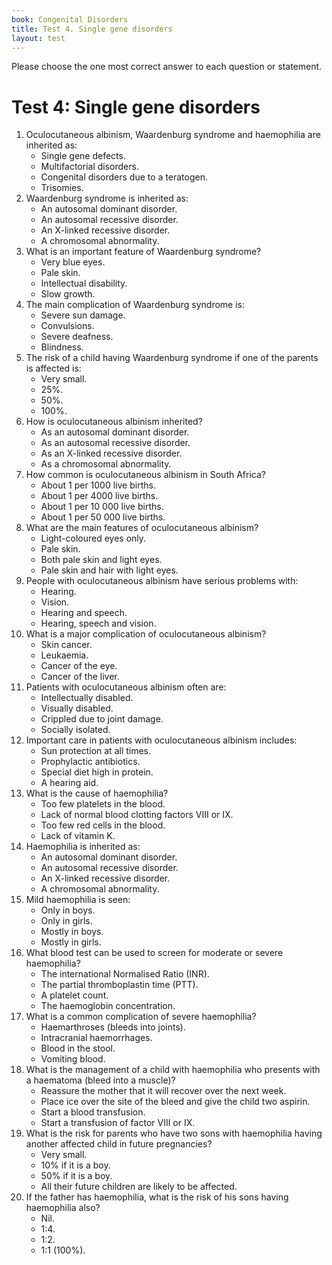 ```yaml
---
book: Congenital Disorders
title: Test 4. Single gene disorders
layout: test
---
```


Please choose the one most correct answer to each question or statement.

# Test 4: Single gene disorders

1.	Oculocutaneous albinism, Waardenburg syndrome and haemophilia are inherited as:
	+	Single gene defects.
	-	Multifactorial disorders.
	-	Congenital disorders due to a teratogen.
	-	Trisomies.
2.	Waardenburg syndrome is inherited as:
	+	An autosomal dominant disorder.
	-	An autosomal recessive disorder.
	-	An X-linked recessive disorder.
	-	A chromosomal abnormality.
3.	What is an important feature of Waardenburg syndrome?
	+	Very blue eyes.
	-	Pale skin.
	-	Intellectual disability.
	-	Slow growth.
4.	The main complication of Waardenburg syndrome is:
	-	Severe sun damage.
	-	Convulsions.
	+	Severe deafness.
	-	Blindness.
5.	The risk of a child having Waardenburg syndrome if one of the parents is affected is:
	-	Very small.
	-	25%.
	+	50%.
	-	100%.
6.	How is oculocutaneous albinism inherited?
	-	As an autosomal dominant disorder.
	+	As an autosomal recessive disorder.
	-	As an X-linked recessive disorder.
	-	As a chromosomal abnormality.
7.	How common is oculocutaneous albinism in South Africa?
	-	About 1 per 1000 live births.
	+	About 1 per 4000 live births.
	-	About 1 per 10 000 live births.
	-	About 1 per 50 000 live births.
8.	What are the main features of oculocutaneous albinism?
	-	Light-coloured eyes only.
	-	Pale skin.
	-	Both pale skin and light eyes.
	+	Pale skin and hair with light eyes.
9.	People with oculocutaneous albinism have serious problems with:
	-	Hearing.
	+	Vision.
	-	Hearing and speech.
	-	Hearing, speech and vision.
10.	What is a major complication of oculocutaneous albinism?
	+	Skin cancer.
	-	Leukaemia.
	-	Cancer of the eye.
	-	Cancer of the liver.
11.	Patients with oculocutaneous albinism often are:
	-	Intellectually disabled.
	-	Visually disabled.
	+	Crippled due to joint damage.
	-	Socially isolated.
12.	Important care in patients with oculocutaneous albinism includes:
	+	Sun protection at all times.
	-	Prophylactic antibiotics.
	-	Special diet high in protein.
	-	A hearing aid.
13.	What is the cause of haemophilia?
	-	Too few platelets in the blood.
	+	Lack of normal blood clotting factors VIII or IX.
	-	Too few red cells in the blood.
	-	Lack of vitamin K.
14.	Haemophilia is inherited as:
	-	An autosomal dominant disorder.
	-	An autosomal recessive disorder.
	+	An X-linked recessive disorder.
	-	A chromosomal abnormality.
15.	Mild haemophilia is seen:
	-	Only in boys.
	-	Only in girls.
	+	Mostly in boys.
	-	Mostly in girls.
16.	What blood test can be used to screen for moderate or severe haemophilia?
	-	The international Normalised Ratio (INR).
	+	The partial thromboplastin time (PTT).
	-	A platelet count.
	-	The haemoglobin concentration.
17.	What is a common complication of severe haemophilia?
	+	Haemarthroses (bleeds into joints).
	-	Intracranial haemorrhages.
	-	Blood in the stool.
	-	Vomiting blood.
18.	What is the management of a child with haemophilia who presents with a haematoma (bleed into a muscle)?
	-	Reassure the mother that it will recover over the next week.
	-	Place ice over the site of the bleed and give the child two aspirin.
	-	Start a blood transfusion.
	+	Start a transfusion of factor VIII or IX.
19.	What is the risk for parents who have two sons with haemophilia having another affected child in future pregnancies?
	-	Very small.
	-	10% if it is a boy.
	+	50% if it is a boy.
	-	All their future children are likely to be affected.
20.	If the father has haemophilia, what is the risk of his sons having haemophilia also?
	+	Nil.
	-	1:4.	
	-	1:2.	
	-	1:1 (100%).
